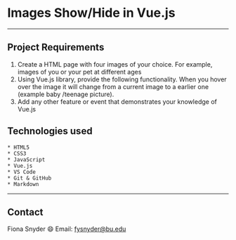 # Images Show/Hide in Vue.js

---

## Project Requirements

1. Create a HTML page with four images of your choice. For example, images of you or your pet at different ages
2. Using Vue.js library, provide the following functionality. When you hover over the image it will change from a current image to a earlier one (example baby /teenage picture).
3. Add any other feature or event that demonstrates your knowledge of Vue.js

## Technologies used

    * HTML5
    * CSS3
    * JavaScript
    * Vue.js
    * VS Code
    * Git & GitHub
    * Markdown

---

## Contact

Fiona Snyder :smile:
Email: fysnyder@bu.edu
